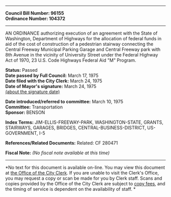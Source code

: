 * * * * *  
  
**Council Bill Number: [](#h0)[](#h2)96155**   
**Ordinance Number: 104372**  
  
* * * * *  
  
AN ORDINANCE authorizing execution of an agreement with the State of Washington, Department of Highways for the allocation of federal funds in aid of the cost of construction of a pedestrian stairway connecting the Central Freeway Municipal Parking Garage and Central Freeway park with 8th Avenue in the vicinity of University Street under the Federal Highway Act of 1970, 23 U.S. Code Highways Federal Aid "M" Program.  
  
**Status:** Passed   
**Date passed by Full Council:** March 17, 1975   
**Date filed with the City Clerk:** March 24, 1975   
**Date of Mayor's signature:** March 24, 1975   
[(about the signature date)](/~public/approvaldate.htm)   
  
  
**Date introduced/referred to committee:** March 10, 1975   
**Committee:** Transportation   
**Sponsor:** BENSON   
  
**Index Terms:** JIM-ELLIS-FREEWAY-PARK, WASHINGTON-STATE, GRANTS, STAIRWAYS, GARAGES, BRIDGES, CENTRAL-BUSINESS-DISTRICT, US-GOVERNMENT, I-5  
  
**References/Related Documents:** Related: CF 280471  
  
**Fiscal Note:** *(No fiscal note available at this time)*  
  
* * * * *  
  
*No text for this document is available on-line. You may view this document at [the Office of the City Clerk](http://www.seattle.gov/leg/clerk/contactUs.htm). If you are unable to visit the Clerk's Office, you may request a copy or scan be made for you by Clerk staff. Scans and copies provided by the Office of the City Clerk are subject to [copy fees](http://clerk.seattle.gov/~public/clerkfees.htm), and the timing of service is dependent on the availability of staff. *  
  
  
